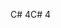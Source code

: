 <span data-ttu-id="2adad-101">C# 4</span><span class="sxs-lookup"><span data-stu-id="2adad-101">C# 4</span></span>
